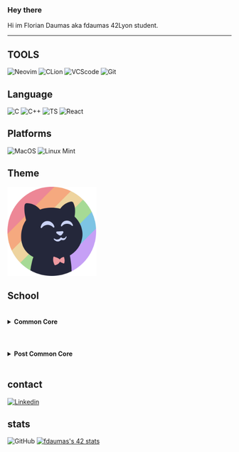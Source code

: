### Hey there
Hi im Florian Daumas aka fdaumas 42Lyon student.

---
## TOOLS
![Neovim](https://img.shields.io/badge/Neovim-ed8796?style=for-the-badge&logo=neovim&logoColor=black)
![CLion](https://img.shields.io/badge/CLion-eed49f?style=for-the-badge&logo=clion&logoColor=black)
![VCScode](https://img.shields.io/badge/VScode-a6da95?style=for-the-badge&logo=clion&logoColor=black)
![Git](https://img.shields.io/badge/Git-7dc4e4?style=for-the-badge&logo=git&logoColor=black)

## Language
![C](https://img.shields.io/badge/C-c6a0f6?style=for-the-badge&logo=&logoColor=black)
![C++](https://img.shields.io/badge/C++-7dc4e4?style=for-the-badge&logo=&logoColor=black)
![TS](https://img.shields.io/badge/TS-a6da95?style=for-the-badge&logo=&logoColor=black)
![React](https://img.shields.io/badge/React-eed49f?style=for-the-badge&logo=&logoColor=black)

## Platforms
![MacOS](https://img.shields.io/badge/mac%20os-ed8796?style=for-the-badge&logo=apple&logoColor=black)
![Linux Mint](https://img.shields.io/badge/Linux_mint-eed49f?style=for-the-badge&logo=linux&logoColor=black)

## Theme
<img src="./img/1544x1544_catppuccin_circle.png" alt="catppuccin" width="200"/>

## School
<details>
    <summary><h4 class="dropbox" style="display: inline-flex; align-items:center;" >Common Core</h4></summary>
    <details>
        <summary>
            <h5 class="dropbox" style="display: inline-flex; align-items:center;" >
                Rank 00
            </h5>
        </summary>
            <div class="project" style="display: flex; align-items: center; gap: 0.5rem">
                <h6>Libft</h6>
                <img src="https://badge42.vercel.app/api/v2/cl9u8ui1e00730flhx740vroj/project/2396495" alt="fdaumas's 42 Libft Score" />
            </div>
    </details>
    <details>
        <summary>
            <h5 class="dropbox" style="display: inline-flex; align-items:center;" >
                Rank 01
            </h5>
        </summary>
        <div class="project" style="display: flex; align-items: center; gap: 0.5rem">
            <h6>ft_printf</h6>
            <img src="https://badge42.vercel.app/api/v2/cl9u8ui1e00730flhx740vroj/project/2424237" alt="fdaumas's 42 ft_printf Score" />
        </div>
        <div class="project" style="display: flex; align-items: center; gap: 0.5rem">
            <h6>get_next_line</h6>
            <img src="https://badge42.vercel.app/api/v2/cl9u8ui1e00730flhx740vroj/project/2427352" alt="fdaumas's 42 get_next_line Score" />
        </div>
        <div class="project" style="display: flex; align-items: center; gap: 0.5rem">
            <h6>Born2beroot</h6>
            <img src="https://badge42.vercel.app/api/v2/cl9u8ui1e00730flhx740vroj/project/2429057" alt="fdaumas's 42 Born2beroot Score" />
        </div>
    </details>
    <details>
        <summary>
            <h5 class="dropbox" style="display: inline-flex; align-items:center;" >
                Rank 02
            </h5>
        </summary>
        <div class="project" style="display: flex; align-items: center; gap: 0.5rem">
            <h6>push_swap</h6>
            <img src="https://badge42.vercel.app/api/v2/cl9u8ui1e00730flhx740vroj/project/2605708" alt="fdaumas's 42 push_swap Score" />
        </div>
        <div class="project" style="display: flex; align-items: center; gap: 0.5rem">
            <h6>so_long</h6>
            <img src="https://badge42.vercel.app/api/v2/cl9u8ui1e00730flhx740vroj/project/2602655" alt="fdaumas's 42 so_long Score" />
        </div>
        <div class="project" style="display: flex; align-items: center; gap: 0.5rem">
            <h6>pipex</h6>
            <img src="https://badge42.vercel.app/api/v2/cl9u8ui1e00730flhx740vroj/project/2602600" alt="fdaumas's 42 pipex Score" />
        </div>
        <div class="project" style="display: flex; align-items: center; gap: 0.5rem">
            <h6>Exam ronk 02</h6>
            <img src="https://badge42.vercel.app/api/v2/cl9u8ui1e00730flhx740vroj/project/2602599" alt="fdaumas's 42 Exam Rank 02 Score" />
        </div>
    </details>
    <details>
        <summary>
            <h5 class="dropbox" style="display: inline-flex; align-items:center;" >
                Rank 03
            </h5>
        </summary>
        <div class="project" style="display: flex; align-items: center; gap: 0.5rem">
            <h6>minishell</h6>
            <img src="https://badge42.vercel.app/api/v2/cl9u8ui1e00730flhx740vroj/project/2828640" alt="fdaumas's 42 minishell Score" />
        </div>
        <div class="project" style="display: flex; align-items: center; gap: 0.5rem">
            <h6>philosophers</h6>
            <img src="https://badge42.vercel.app/api/v2/cl9u8ui1e00730flhx740vroj/project/2837155" alt="fdaumas's 42 Philosophers Score" />
        </div>
        <div class="project" style="display: flex; align-items: center; gap: 0.5rem">
            <h6>Exam rank 03</h6>
            <img src="https://badge42.vercel.app/api/v2/cl9u8ui1e00730flhx740vroj/project/2847711" alt="fdaumas's 42 Exam Rank 03 Score" />
        </div>
    </details>
    <details>
        <summary>
            <h5 class="dropbox" style="display: inline-flex; align-items:center;" >
                Rank 04
            </h5>
        </summary>
        <div class="project" style="display: flex; align-items: center; gap: 0.5rem">
            <h6>NetPratice</h6>
            <img src="https://badge42.vercel.app/api/v2/cl9u8ui1e00730flhx740vroj/project/2871258" alt="fdaumas's 42 NetPractice Score" />
        </div>
        <div class="project" style="display: flex; align-items: center; gap: 0.5rem">
            <h6>Cub3D</h6>
            <img src="https://badge42.vercel.app/api/v2/cl9u8ui1e00730flhx740vroj/project/2934373" alt="fdaumas's 42 cub3d Score" />
        </div>
        <div class="project" style="display: flex; align-items: center; gap: 0.5rem">
            <h6>Exam rank 04</h6>
            <img src="https://badge42.vercel.app/api/v2/cl9u8ui1e00730flhx740vroj/project/2981943" alt="fdaumas's 42 Exam Rank 04 Score" />
        </div>
        <details>
            <summary>
                <h6 class="dropbox" style="display: inline-flex; align-items:center;" >
                    CPP
                </h6>
            </summary>
            <div class="project" style="display: flex; align-items: center; gap: 0.5rem">
                <h6>CPP Module 00</h6>
                <img src="https://badge42.vercel.app/api/v2/cl9u8ui1e00730flhx740vroj/project/2878713" alt="fdaumas's 42 CPP Module 00 Score" />
            </div>
            <div class="project" style="display: flex; align-items: center; gap: 0.5rem">
                <h6>CPP Module 01</h6>
                <img src="https://badge42.vercel.app/api/v2/cl9u8ui1e00730flhx740vroj/project/2882102" alt="fdaumas's 42 CPP Module 01 Score" />
            </div>
            <div class="project" style="display: flex; align-items: center; gap: 0.5rem">
                <h6>CPP Module 02</h6>
                <img src="https://badge42.vercel.app/api/v2/cl9u8ui1e00730flhx740vroj/project/2884814" alt="fdaumas's 42 CPP Module 02 Score" />
            </div>
            <div class="project" style="display: flex; align-items: center; gap: 0.5rem">
                <h6>CPP Module 03</h6>
                <img src="https://badge42.vercel.app/api/v2/cl9u8ui1e00730flhx740vroj/project/2888786" alt="fdaumas's 42 CPP Module 03 Score" />
            </div>
            <div class="project" style="display: flex; align-items: center; gap: 0.5rem">
                <h6>CPP Module 04</h6>
                <img src="https://badge42.vercel.app/api/v2/cl9u8ui1e00730flhx740vroj/project/2893324" alt="fdaumas's 42 CPP Module 04 Score" />
            </div>
        </details>
    </details>
    <details>
        <summary>
            <h5 class="dropbox" style="display: inline-flex; align-items:center;" >
                Rank 05
            </h5>
        </summary>
        <div class="project" style="display: flex; align-items: center; gap: 0.5rem">
            <h6>Inception</h6>
            <img src="https://badge42.vercel.app/api/v2/cl9u8ui1e00730flhx740vroj/project/2996249" alt="fdaumas's 42 Inception Score" />
        </div>
        <div class="project" style="display: flex; align-items: center; gap: 0.5rem">
            <h6>ft_irc</h6>
            <img src="https://badge42.vercel.app/api/v2/cl9u8ui1e00730flhx740vroj/project/2988720" alt="fdaumas's 42 ft_irc Score" />
        </div>
        <div class="project" style="display: flex; align-items: center; gap: 0.5rem">
            <h6>Exam rank 05</h6>
            <img src="https://badge42.vercel.app/api/v2/cl9u8ui1e00730flhx740vroj/project/3020883" alt="fdaumas's 42 Exam Rank 05 Score" />
        </div>
        <details>
            <summary>
                <h6 class="dropbox" style="display: inline-flex; align-items:center;" >
                    CPP
                </h6>
            </summary>
            <div class="project" style="display: flex; align-items: center; gap: 0.5rem">
                <h6>CPP Module 05</h6>
                <img src="https://badge42.vercel.app/api/v2/cl9u8ui1e00730flhx740vroj/project/2895429" alt="fdaumas's 42 CPP Module 05 Score" />
            </div>
            <div class="project" style="display: flex; align-items: center; gap: 0.5rem">
                <h6>CPP Module 06</h6>
                <img src="https://badge42.vercel.app/api/v2/cl9u8ui1e00730flhx740vroj/project/2908538" alt="fdaumas's 42 CPP Module 06 Score" />
            </div>
            <div class="project" style="display: flex; align-items: center; gap: 0.5rem">
                <h6>CPP Module 07</h6>
                <img src="https://badge42.vercel.app/api/v2/cl9u8ui1e00730flhx740vroj/project/2909624" alt="fdaumas's 42 CPP Module 07 Score" />
            </div>
            <div class="project" style="display: flex; align-items: center; gap: 0.5rem">
                <h6>CPP Module 08</h6>
                <img src="https://badge42.vercel.app/api/v2/cl9u8ui1e00730flhx740vroj/project/2910271" alt="fdaumas's 42 CPP Module 08 Score" />
            </div>
            <div class="project" style="display: flex; align-items: center; gap: 0.5rem">
                <h6>CPP Module 09</h6>
                <img src="https://badge42.vercel.app/api/v2/cl9u8ui1e00730flhx740vroj/project/3030890" alt="fdaumas's 42 CPP Module 09 Score" />
            </div>
        </details>
    </details>
    <details>
        <summary>
            <h5 class="dropbox" style="display: inline-flex; align-items:center;" >
                Rank 06
            </h5>
        </summary>
        <div class="project" style="display: flex; align-items: center; gap: 0.5rem">
            <h6>ft_transcendence</h6>
            <img src="https://badge42.vercel.app/api/v2/cl9u8ui1e00730flhx740vroj/project/3136008" alt="fdaumas's 42 ft_transcendence Score" />
        </div>
        <div class="project" style="display: flex; align-items: center; gap: 0.5rem">
            <h6>Exam rank 06</h6>
            <img src="https://badge42.vercel.app/api/v2/cl9u8ui1e00730flhx740vroj/project/3210059" alt="fdaumas's 42 Exam Rank 06 Score" />
        </div>
        </details>
</details>
<br>
<details>
<summary><h4 class="dropbox" style="display: inline-flex; align-items:center;" >Post Common Core</h4></summary>
    hello world
</details>

## contact

[![Linkedin](https://img.shields.io/badge/LinkedIn-c6a0f6?style=for-the-badge&logo=linkedin&logoColor=black)](https://www.linkedin.com/in/florian-daumas-6499b01b9/)
## stats
![GitHub](https://github-readme-stats.vercel.app/api?username=fdaumas&bg_color=303446&text_color=c6d0f5&icon_color=ca9ee6&title_color=81c8be)
[![fdaumas's 42 stats](https://badge42.vercel.app/api/v2/cl9u8ui1e00730flhx740vroj/stats?cursusId=21&coalitionId=303)](https://github.com/JaeSeoKim/badge42)
